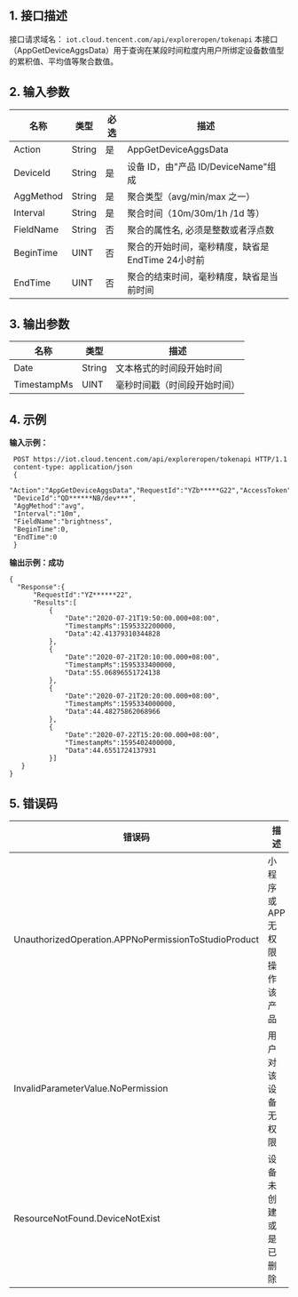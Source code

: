 
## 1. 接口描述

接口请求域名： `iot.cloud.tencent.com/api/exploreropen/tokenapi`
本接口（AppGetDeviceAggsData）用于查询在某段时间粒度内用户所绑定设备数值型的累积值、平均值等聚合数值。

## 2. 输入参数

| 名称      | 类型   | 必选 | 描述                                              |
| --------- | ------ | ---- | ------------------------------------------------- |
| Action    | String | 是   | AppGetDeviceAggsData                              |
| DeviceId  | String | 是   | 设备 ID，由"产品 ID/DeviceName"组成                 |
| AggMethod | String | 是   | 聚合类型（avg/min/max 之一）                       |
| Interval  | String | 是   | 聚合时间（10m/30m/1h /1d 等）                      |
| FieldName | String | 否   | 聚合的属性名, 必须是整数或者浮点数                |
| BeginTime | UINT   | 否   | 聚合的开始时间，毫秒精度，缺省是 EndTime 24小时前 |
| EndTime   | UINT   | 否   | 聚合的结束时间，毫秒精度，缺省是当前时间         |

## 3. 输出参数

| 名称        | 类型   | 描述                       |
| ----------- | ------ | -------------------------- |
| Date        | String | 文本格式的时间段开始时间   |
| TimestampMs | UINT   | 毫秒时间戳（时间段开始时间） |

## 4. 示例

**输入示例：**

```
 POST https://iot.cloud.tencent.com/api/exploreropen/tokenapi HTTP/1.1
 content-type: application/json
 {
 "Action":"AppGetDeviceAggsData","RequestId":"YZb*****G22","AccessToken":"nin******01",
 "DeviceId":"QD******NB/dev***",
 "AggMethod":"avg",
 "Interval":"10m",
 "FieldName":"brightness",
 "BeginTime":0,
 "EndTime":0
 }
```

**输出示例：成功**

```
{
  "Response":{
      "RequestId":"YZ******22",
      "Results":[
          {
              "Date":"2020-07-21T19:50:00.000+08:00",
              "TimestampMs":1595332200000,
              "Data":42.41379310344828
          },
          {
              "Date":"2020-07-21T20:10:00.000+08:00",
              "TimestampMs":1595333400000,
              "Data":55.06896551724138
          },
          {
              "Date":"2020-07-21T20:20:00.000+08:00",
              "TimestampMs":1595334000000,
              "Data":44.48275862068966
          },
          {
              "Date":"2020-07-22T15:20:00.000+08:00",
              "TimestampMs":1595402400000,
              "Data":44.6551724137931
          }]
   }
}
```


## 5. 错误码

| 错误码                                               | 描述                        |
| ---------------------------------------------------- | --------------------------- |
| UnauthorizedOperation.APPNoPermissionToStudioProduct | 小程序或 APP 无权限操作该产品 |
| InvalidParameterValue.NoPermission                   | 用户对该设备无权限          |
| ResourceNotFound.DeviceNotExist                      | 设备未创建或是已删除        |
